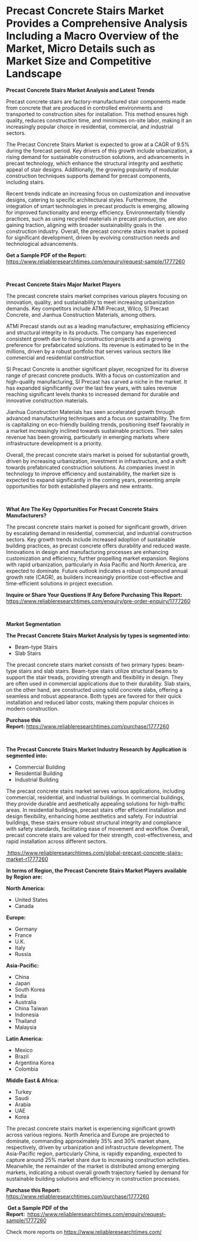 <p><h1>Precast Concrete Stairs Market Provides a Comprehensive Analysis Including a Macro Overview of the Market, Micro Details such as Market Size and Competitive Landscape</h1></p><p><strong>Precast Concrete Stairs Market Analysis and Latest Trends</strong></p>
<p><p>Precast concrete stairs are factory-manufactured stair components made from concrete that are produced in controlled environments and transported to construction sites for installation. This method ensures high quality, reduces construction time, and minimizes on-site labor, making it an increasingly popular choice in residential, commercial, and industrial sectors.</p><p>The Precast Concrete Stairs Market is expected to grow at a CAGR of 9.5% during the forecast period. Key drivers of this growth include urbanization, a rising demand for sustainable construction solutions, and advancements in precast technology, which enhance the structural integrity and aesthetic appeal of stair designs. Additionally, the growing popularity of modular construction techniques supports demand for precast components, including stairs.</p><p>Recent trends indicate an increasing focus on customization and innovative designs, catering to specific architectural styles. Furthermore, the integration of smart technologies in precast products is emerging, allowing for improved functionality and energy efficiency. Environmentally friendly practices, such as using recycled materials in precast production, are also gaining traction, aligning with broader sustainability goals in the construction industry. Overall, the precast concrete stairs market is poised for significant development, driven by evolving construction needs and technological advancements.</p></p>
<p><strong>Get a Sample PDF of the Report:&nbsp;</strong> <a href="https://www.reliableresearchtimes.com/enquiry/request-sample/1777260?utm_campaign=2646&utm_medium=2&utm_source=Github&utm_content=ia&utm_term=01042025&utm_id=precast-concrete-stairs">https://www.reliableresearchtimes.com/enquiry/request-sample/1777260</a></p>
<p>&nbsp;</p>
<p><strong>Precast Concrete Stairs Major Market Players</strong></p>
<p><p>The precast concrete stairs market comprises various players focusing on innovation, quality, and sustainability to meet increasing urbanization demands. Key competitors include ATMI Precast, Wilco, SI Precast Concrete, and Jianhua Construction Materials, among others.</p><p>ATMI Precast stands out as a leading manufacturer, emphasizing efficiency and structural integrity in its products. The company has experienced consistent growth due to rising construction projects and a growing preference for prefabricated solutions. Its revenue is estimated to be in the millions, driven by a robust portfolio that serves various sectors like commercial and residential construction.</p><p>SI Precast Concrete is another significant player, recognized for its diverse range of precast concrete products. With a focus on customization and high-quality manufacturing, SI Precast has carved a niche in the market. It has expanded significantly over the last few years, with sales revenue reaching significant levels thanks to increased demand for durable and innovative construction materials.</p><p>Jianhua Construction Materials has seen accelerated growth through advanced manufacturing techniques and a focus on sustainability. The firm is capitalizing on eco-friendly building trends, positioning itself favorably in a market increasingly inclined towards sustainable practices. Their sales revenue has been growing, particularly in emerging markets where infrastructure development is a priority.</p><p>Overall, the precast concrete stairs market is poised for substantial growth, driven by increasing urbanization, investment in infrastructure, and a shift towards prefabricated construction solutions. As companies invest in technology to improve efficiency and sustainability, the market size is expected to expand significantly in the coming years, presenting ample opportunities for both established players and new entrants.</p></p>
<p>&nbsp;</p>
<p><strong>What Are The Key Opportunities For Precast Concrete Stairs Manufacturers?</strong></p>
<p><p>The precast concrete stairs market is poised for significant growth, driven by escalating demand in residential, commercial, and industrial construction sectors. Key growth trends include increased adoption of sustainable building practices, as precast concrete offers durability and reduced waste. Innovations in design and manufacturing processes are enhancing customization and efficiency, further propelling market expansion. Regions with rapid urbanization, particularly in Asia Pacific and North America, are expected to dominate. Future outlook indicates a robust compound annual growth rate (CAGR), as builders increasingly prioritize cost-effective and time-efficient solutions in project execution.</p></p>
<p><strong>Inquire or Share Your Questions If Any Before Purchasing This Report:</strong> <a href="https://www.reliableresearchtimes.com/enquiry/pre-order-enquiry/1777260?utm_campaign=2646&utm_medium=2&utm_source=Github&utm_content=ia&utm_term=01042025&utm_id=precast-concrete-stairs">https://www.reliableresearchtimes.com/enquiry/pre-order-enquiry/1777260</a></p>
<p>&nbsp;</p>
<p><strong>Market Segmentation</strong></p>
<p><strong>The Precast Concrete Stairs Market Analysis by types is segmented into:</strong></p>
<p><ul><li>Beam-type Stairs</li><li>Slab Stairs</li></ul></p>
<p><p>The precast concrete stairs market consists of two primary types: beam-type stairs and slab stairs. Beam-type stairs utilize structural beams to support the stair treads, providing strength and flexibility in design. They are often used in commercial applications due to their durability. Slab stairs, on the other hand, are constructed using solid concrete slabs, offering a seamless and robust appearance. Both types are favored for their quick installation and reduced labor costs, making them popular choices in modern construction.</p></p>
<p><strong>Purchase this Report:&nbsp;</strong><a href="https://www.reliableresearchtimes.com/purchase/1777260?utm_campaign=2646&utm_medium=2&utm_source=Github&utm_content=ia&utm_term=01042025&utm_id=precast-concrete-stairs">https://www.reliableresearchtimes.com/purchase/1777260</a></p>
<p>&nbsp;</p>
<p><strong>The Precast Concrete Stairs Market Industry Research by Application is segmented into:</strong></p>
<p><ul><li>Commercial Building</li><li>Residential Building</li><li>Industrial Building</li></ul></p>
<p><p>The precast concrete stairs market serves various applications, including commercial, residential, and industrial buildings. In commercial buildings, they provide durable and aesthetically appealing solutions for high-traffic areas. In residential buildings, precast stairs offer efficient installation and design flexibility, enhancing home aesthetics and safety. For industrial buildings, these stairs ensure robust structural integrity and compliance with safety standards, facilitating ease of movement and workflow. Overall, precast concrete stairs are valued for their strength, cost-effectiveness, and rapid installation across different sectors.</p></p>
<p><a href="https://www.reliableresearchtimes.com/global-precast-concrete-stairs-market-r1777260?utm_campaign=2646&utm_medium=2&utm_source=Github&utm_content=ia&utm_term=01042025&utm_id=precast-concrete-stairs">&nbsp;https://www.reliableresearchtimes.com/global-precast-concrete-stairs-market-r1777260</a></p>
<p><strong>In terms of Region, the Precast Concrete Stairs Market Players available by Region are:</strong></p>
<p>
    <p> <strong> North America: </strong>
        <ul>
            <li>United States</li>
            <li>Canada</li>
        </ul>
        </p> 
    <p> <strong> Europe: </strong>
        <ul>
            <li>Germany</li>
            <li>France</li>
            <li>U.K.</li>
            <li>Italy</li>
            <li>Russia</li>
        </ul>
        </p> 
    <p> <strong> Asia-Pacific: </strong>
        <ul>
            <li>China</li>
            <li>Japan</li>
            <li>South Korea</li>
            <li>India</li>
            <li>Australia</li>
            <li>China Taiwan</li>
            <li>Indonesia</li>
            <li>Thailand</li>
            <li>Malaysia</li>
        </ul>
        </p> 
    <p> <strong> Latin America: </strong>
        <ul>
            <li>Mexico</li>
            <li>Brazil</li>
            <li>Argentina Korea</li>
            <li>Colombia</li>
        </ul>
        </p> 
    <p> <strong> Middle East & Africa: </strong>
        <ul>
            <li>Turkey</li>
            <li>Saudi</li>
            <li>Arabia</li>
            <li>UAE</li>
            <li>Korea</li>
        </ul>
    </p>
    </p>
<p><p>The precast concrete stairs market is experiencing significant growth across various regions. North America and Europe are projected to dominate, commanding approximately 35% and 30% market share, respectively, driven by urbanization and infrastructure development. The Asia-Pacific region, particularly China, is rapidly expanding, expected to capture around 25% market share due to increasing construction activities. Meanwhile, the remainder of the market is distributed among emerging markets, indicating a robust overall growth trajectory fueled by demand for sustainable building solutions and efficiency in construction processes.</p></p>
<p><strong>Purchase this Report: </strong><a href="https://www.reliableresearchtimes.com/purchase/1777260?utm_campaign=2646&utm_medium=2&utm_source=Github&utm_content=ia&utm_term=01042025&utm_id=precast-concrete-stairs">https://www.reliableresearchtimes.com/purchase/1777260</a></p>
<p>&nbsp;<strong>Get a Sample PDF of the Report:&nbsp;&nbsp;</strong><a href="https://www.reliableresearchtimes.com/enquiry/request-sample/1777260?utm_campaign=2646&utm_medium=2&utm_source=Github&utm_content=ia&utm_term=01042025&utm_id=precast-concrete-stairs">https://www.reliableresearchtimes.com/enquiry/request-sample/1777260</a></p>
<p><strong></strong></p>
<p>Check more reports on <a href="https://www.reliableresearchtimes.com/?utm_campaign=2646&utm_medium=2&utm_source=Github&utm_content=ia&utm_term=01042025&utm_id=precast-concrete-stairs">https://www.reliableresearchtimes.com/</a></p>